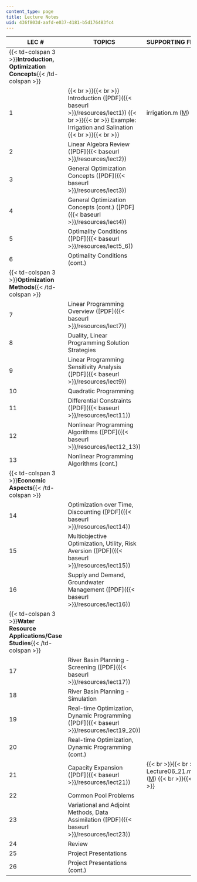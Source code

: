 ```yaml
---
content_type: page
title: Lecture Notes
uid: 436f803d-aafd-e037-4181-b5d176483fc4
---
```


| LEC # | TOPICS | SUPPORTING FILES |
| --- | --- | --- |
| {{< td-colspan 3 >}}**Introduction, Optimization Concepts**{{< /td-colspan >}} |||
| 1 |  {{< br >}}{{< br >}} Introduction ([PDF]({{< baseurl >}}/resources/lect1)) {{< br >}}{{< br >}} Example: Irrigation and Salination {{< br >}}{{< br >}}  | irrigation.m ([M](/courses/civil-and-environmental-engineering/1-731-water-resource-systems-fall-2006/lecture-notes/irrigation.m)) |
| 2 | Linear Algebra Review ([PDF]({{< baseurl >}}/resources/lect2)) | &nbsp; |
| 3 | General Optimization Concepts ([PDF]({{< baseurl >}}/resources/lect3)) | &nbsp; |
| 4 | General Optimization Concepts (cont.) ([PDF]({{< baseurl >}}/resources/lect4)) | &nbsp; |
| 5 | Optimality Conditions ([PDF]({{< baseurl >}}/resources/lect5_6)) | &nbsp; |
| 6 | Optimality Conditions (cont.) | &nbsp; |
| {{< td-colspan 3 >}}**Optimization Methods**{{< /td-colspan >}} |||
| 7 | Linear Programming Overview ([PDF]({{< baseurl >}}/resources/lect7)) | &nbsp; |
| 8 | Duality, Linear Programming Solution Strategies | &nbsp; |
| 9 | Linear Programming Sensitivity Analysis ([PDF]({{< baseurl >}}/resources/lect9)) | &nbsp; |
| 10 | Quadratic Programming | &nbsp; |
| 11 | Differential Constraints ([PDF]({{< baseurl >}}/resources/lect11)) | &nbsp; |
| 12 | Nonlinear Programming Algorithms ([PDF]({{< baseurl >}}/resources/lect12_13)) | &nbsp; |
| 13 | Nonlinear Programming Algorithms (cont.) | &nbsp; |
| {{< td-colspan 3 >}}**Economic Aspects**{{< /td-colspan >}} |||
| 14 | Optimization over Time, Discounting ([PDF]({{< baseurl >}}/resources/lect14)) | &nbsp; |
| 15 | Multiobjective Optimization, Utility, Risk Aversion ([PDF]({{< baseurl >}}/resources/lect15)) | &nbsp; |
| 16 | Supply and Demand, Groundwater Management ([PDF]({{< baseurl >}}/resources/lect16)) | &nbsp; |
| {{< td-colspan 3 >}}**Water Resource Applications/Case Studies**{{< /td-colspan >}} |||
| 17 | River Basin Planning - Screening ([PDF]({{< baseurl >}}/resources/lect17)) | &nbsp; |
| 18 | River Basin Planning - Simulation | &nbsp; |
| 19 | Real-time Optimization, Dynamic Programming ([PDF]({{< baseurl >}}/resources/lect19_20)) | &nbsp; |
| 20 | Real-time Optimization, Dynamic Programming (cont.) | &nbsp; |
| 21 | Capacity Expansion ([PDF]({{< baseurl >}}/resources/lect21)) |  {{< br >}}{{< br >}} Lecture06\_21.m ([M](/courses/civil-and-environmental-engineering/1-731-water-resource-systems-fall-2006/lecture-notes/Lecture06_21.m)) {{< br >}}{{< br >}}  |
| 22 | Common Pool Problems | &nbsp; |
| 23 | Variational and Adjoint Methods, Data Assimilation ([PDF]({{< baseurl >}}/resources/lect23)) | &nbsp; |
| 24 | Review | &nbsp; |
| 25 | Project Presentations | &nbsp; |
| 26 | Project Presentations (cont.) |